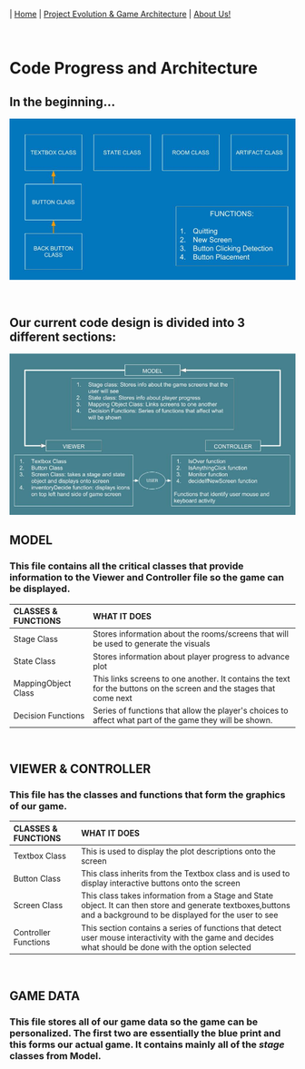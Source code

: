 
| [Home](index.md) 	| [Project Evolution & Game Architecture](gamearc.md) 	| [About Us!](aboutus.md)

&nbsp;
&nbsp;

# Code Progress and Architecture

## In the beginning...

![Initial Architecture!](oldarc.jpg)



&nbsp;

## Our current code design is divided into 3 different sections:

![Improved Architecture!](newarc.jpg)

## **MODEL**

### This file contains all the critical classes that provide information to the Viewer and Controller file so the game can be displayed.

| CLASSES & FUNCTIONS 	| WHAT IT DOES                                                                                                        	|
|:---------------------	|:---------------------------------------------------------------------------------------------------------------------	|
| Stage Class         	| Stores information about the rooms/screens that will be used to generate the visuals                                	|
| State Class         	| Stores information about player progress to advance plot                                                            	|
| MappingObject Class 	| This links screens to one another. It contains the text for the buttons on the screen and the stages that come next 	|
| Decision Functions  	| Series of functions that allow the player's choices to affect what part of the game they will be shown.             	|

&nbsp;

## **VIEWER & CONTROLLER**

### This file has the classes and functions that form the graphics of our game.

| CLASSES & FUNCTIONS  	 | WHAT IT DOES                                                                                                                                                      	|
|:---------------------- |:-------------------------------------------------------------------------------------------------------------------------------------------------------------------	|
| Textbox Class        	 | This is used to display the plot descriptions onto the screen                                                                                                     	|
| Button Class         	 | This class inherits from the Textbox class and is used to display interactive buttons onto the screen                                                             	|
| Screen Class         	 | This class takes information from a Stage and State object. It can then store and generate textboxes,buttons and a background to be displayed for the user to see 	|
| Controller Functions 	 |  This section contains a series of functions that detect user mouse interactivity with the game and decides what should be done with the option selected           	|

&nbsp;

## **GAME DATA**

### This file stores all of our game data so the game can be personalized. The first two are essentially the blue print and this forms our actual game. It contains mainly all of the *stage* classes from Model.
